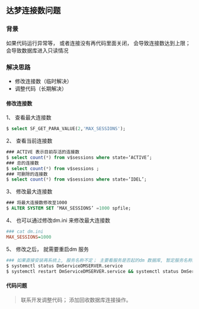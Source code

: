 ## 达梦连接数问题

### 背景

如果代码运行异常等， 或者连接没有再代码里面关闭， 会导致连接数达到上限； 会导致数据库进入只读情况

### 解决思路

- 修改连接数（临时解决）
- 调整代码（长期解决）

#### 修改连接数

1、 查看最大连接数

```sql
$ select SF_GET_PARA_VALUE(2,'MAX_SESSIONS');
```

2、 查看当前连接数

```sql
### ACTIVE 表示目前存活的连接数
$ select count(*) from v$sessions where state=‘ACTIVE’;
### 总的连接数
$ select count(*) from v$sessions ;
### 可删除的连接数
$ select count(*) from v$sessions where state=‘IDEL’;
```

3、 修改最大连接数

```sql
### 将最大连接数修改至1000
$ ALTER SYSTEM SET ‘MAX_SESSIONS’ =1000 spfile;
```

4、 也可以通过修改dm.ini 来修改最大连接数

```ini
### cat dm.ini
MAX_SESSIONS=1000
```

5、 修改之后， 就需要重启dm 服务

```bash
### 如果直接安装再系统上, 服务名称不定； 主要看服务是否起的dm 数据库, 暂定服务名称为DmServiceDMSERVER.service
$ systemctl status DmServiceDMSERVER.service
$ systemctl restart DmServiceDMSERVER.service && systemctl status DmServiceDMSERVER.service

```

#### 代码问题

> 联系开发调整代码； 添加回收数据库连接操作。
